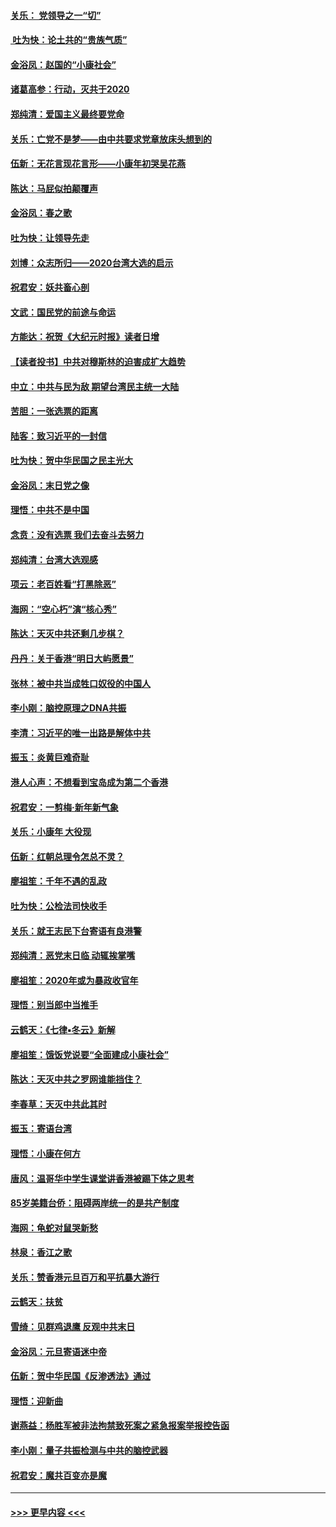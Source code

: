 #### [关乐： 党领导之一“切”](../pages/nsc993/n11804505.md?t=01200931) 
#### [ 吐为快：论土共的“贵族气质”](../pages/nsc993/n11804490.md?t=01200931) 
#### [金浴凤：赵国的“小康社会”](../pages/nsc993/n11804452.md?t=01200931) 
#### [诸葛高参：行动，灭共于2020](../pages/nsc993/n11804120.md?t=01200931) 
#### [郑纯清：爱国主义最终要党命](../pages/nsc993/n11802197.md?t=01200931) 
#### [关乐：亡党不是梦——由中共要求党章放床头想到的](../pages/nsc993/n11802156.md?t=01200931) 
#### [伍新：无花言现花言形——小康年初哭吴花燕](../pages/nsc993/n11800044.md?t=01200931) 
#### [陈达：马屁似拍颠覆声](../pages/nsc993/n11800010.md?t=01200931) 
#### [金浴凤：春之歌](../pages/nsc993/n11797687.md?t=01200931) 
#### [吐为快：让领导先走](../pages/nsc993/n11797512.md?t=01200931) 
#### [刘博：众志所归——2020台湾大选的启示](../pages/nsc993/n11796878.md?t=01200931) 
#### [祝君安：妖共畜心剖](../pages/nsc993/n11794273.md?t=01200931) 
#### [文武：国民党的前途与命运](../pages/nsc993/n11794198.md?t=01200931) 
#### [方能达：祝贺《大纪元时报》读者日增](../pages/nsc993/n11793807.md?t=01200931) 
#### [【读者投书】中共对穆斯林的迫害成扩大趋势](../pages/nsc993/n11791371.md?t=01200931) 
#### [中立：中共与民为敌 期望台湾民主统一大陆](../pages/nsc993/n11790392.md?t=01200931) 
#### [苦胆：一张选票的距离](../pages/nsc993/n11788914.md?t=01200931) 
#### [陆客：致习近平的一封信](../pages/nsc993/n11788867.md?t=01200931) 
#### [吐为快：贺中华民国之民主光大](../pages/nsc993/n11788618.md?t=01200931) 
#### [金浴凤：末日党之像](../pages/nsc993/n11787475.md?t=01200931) 
#### [理悟：中共不是中国](../pages/nsc993/n11787463.md?t=01200931) 
#### [念贲：没有选票  我们去奋斗去努力](../pages/nsc993/n11787398.md?t=01200931) 
#### [郑纯清：台湾大选观感](../pages/nsc993/n11786210.md?t=01200931) 
#### [项云：老百姓看“打黑除恶”](../pages/nsc993/n11785398.md?t=01200931) 
#### [海网：“空心朽”演“核心秀”](../pages/nsc993/n11783874.md?t=01200931) 
#### [陈达：天灭中共还剩几步棋？](../pages/nsc993/n11783719.md?t=01200931) 
#### [丹丹：关于香港“明日大屿愿景”](../pages/nsc993/n11783273.md?t=01200931) 
#### [张林：被中共当成牲口奴役的中国人](../pages/nsc993/n11782397.md?t=01200931) 
#### [李小刚：脑控原理之DNA共振](../pages/nsc993/n11780962.md?t=01200931) 
#### [李清：习近平的唯一出路是解体中共](../pages/nsc993/n11780866.md?t=01200931) 
#### [振玉：炎黄巨难奇耻](../pages/nsc993/n11779632.md?t=01200931) 
#### [港人心声：不想看到宝岛成为第二个香港](../pages/nsc993/n11778817.md?t=01200931) 
#### [祝君安：一剪梅‧新年新气象](../pages/nsc993/n11776340.md?t=01200931) 
#### [关乐：小康年 大役现](../pages/nsc993/n11774213.md?t=01200931) 
#### [伍新：红朝总理令怎总不灵？](../pages/nsc993/n11770813.md?t=01200931) 
#### [廖祖笙：千年不遇的乱政](../pages/nsc993/n11770373.md?t=01200931) 
#### [吐为快：公检法司快收手](../pages/nsc993/n11770359.md?t=01200931) 
#### [关乐：就王志民下台寄语有良港警](../pages/nsc993/n11769903.md?t=01200931) 
#### [郑纯清：恶党末日临 动辄挨掌嘴](../pages/nsc993/n11769356.md?t=01200931) 
#### [廖祖笙：2020年或为暴政收官年](../pages/nsc993/n11768216.md?t=01200931) 
#### [理悟：别当郎中当推手](../pages/nsc993/n11768243.md?t=01200931) 
#### [云鹤天：《七律▪冬云》新解](../pages/nsc993/n11768204.md?t=01200931) 
#### [廖祖笙：饿饭党说要“全面建成小康社会”](../pages/nsc993/n11767482.md?t=01200931) 
#### [陈达：天灭中共之罗网谁能挡住？](../pages/nsc993/n11767465.md?t=01200931) 
#### [李春草：天灭中共此其时](../pages/nsc993/n11767452.md?t=01200931) 
#### [振玉：寄语台湾](../pages/nsc993/n11767432.md?t=01200931) 
#### [理悟：小康在何方](../pages/nsc993/n11767394.md?t=01200931) 
#### [唐风：温哥华中学生课堂讲香港被踢下体之思考](../pages/nsc993/n11766848.md?t=01200931) 
#### [85岁美籍台侨：阻碍两岸统一的是共产制度](../pages/nsc993/n11765043.md?t=01200931) 
#### [海网：龟蛇对鼠哭新愁](../pages/nsc993/n11764895.md?t=01200931) 
#### [林泉：香江之歌](../pages/nsc993/n11764415.md?t=01200931) 
#### [关乐：赞香港元旦百万和平抗暴大游行](../pages/nsc993/n11764382.md?t=01200931) 
#### [云鹤天：扶贫](../pages/nsc993/n11764245.md?t=01200931) 
#### [雪绮：见群鸡退鹰  反观中共末日](../pages/nsc993/n11762112.md?t=01200931) 
#### [金浴凤：元旦寄语迷中帝](../pages/nsc993/n11761788.md?t=01200931) 
#### [伍新：贺中华民国《反渗透法》通过](../pages/nsc993/n11761994.md?t=01200931) 
#### [理悟：迎新曲](../pages/nsc993/n11761152.md?t=01200931) 
#### [谢燕益：杨胜军被非法拘禁致死案之紧急报案举报控告函](../pages/nsc993/n11756134.md?t=01200931) 
#### [李小刚：量子共振检测与中共的脑控武器](../pages/nsc993/n11754518.md?t=01200931) 
#### [祝君安：魔共百变亦是魔](../pages/nsc993/n11754469.md?t=01200931) 

----
#### [ >>> 更早内容 <<< ](../indexes/nsc993-earlier.md)
